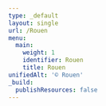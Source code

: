 ```yaml
---
type: _default
layout: single
url: /Rouen
menu:
  main:
    weight: 1
    identifier: Rouen
    title: Rouen
unifiedAlt: '© Rouen'
_build:
  publishResources: false
---
```

